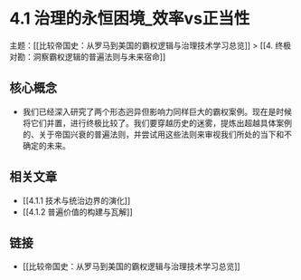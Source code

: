 # 4.1 治理的永恒困境_效率vs正当性

主题：[[比较帝国史：从罗马到美国的霸权逻辑与治理技术学习总览]] > [[4. 终极对勘：洞察霸权逻辑的普遍法则与未来宿命]]

## 核心概念

- 我们已经深入研究了两个形态迥异但影响力同样巨大的霸权案例。现在是时候将它们并置，进行终极比较了。我们要穿越历史的迷雾，提炼出超越具体案例的、关于帝国兴衰的普遍法则，并尝试用这些法则来审视我们所处的当下和不确定的未来。

## 相关文章

- [[4.1.1 技术与统治边界的演化]]
- [[4.1.2 普遍价值的构建与瓦解]]

## 链接

- [[比较帝国史：从罗马到美国的霸权逻辑与治理技术学习总览]]
